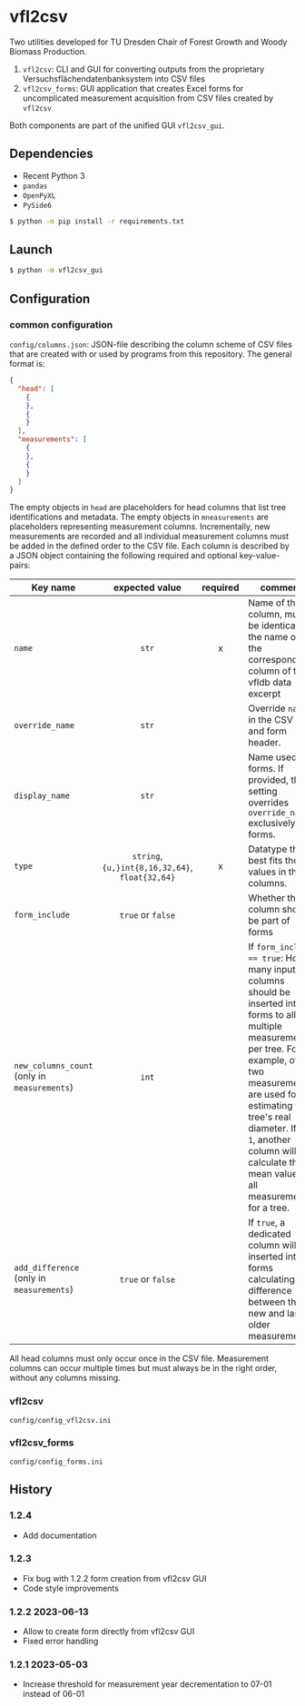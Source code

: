 # vfl2csv

Two utilities developed for TU Dresden Chair of Forest Growth and Woody Biomass Production.

1. `vfl2csv`: CLI and GUI for converting outputs from the proprietary Versuchsflächendatenbanksystem into CSV files
2. `vfl2csv_forms`: GUI application that creates Excel forms for uncomplicated measurement acquisition from CSV files
   created by `vfl2csv`

Both components are part of the unified GUI `vfl2csv_gui`.

## Dependencies

* Recent Python 3
* `pandas`
* `OpenPyXL`
* `PySide6`

```bash
$ python -m pip install -r requirements.txt
```

## Launch

```bash
$ python -m vfl2csv_gui
```

## Configuration

### common configuration

`config/columns.json`:
JSON-file describing the column scheme of CSV files that are created with or used by programs from this repository.
The general format is:

```json
{
  "head": [
    {
    },
    {
    }
  ],
  "measurements": [
    {
    },
    {
    }
  ]
}
```

The empty objects in `head` are placeholders for head columns that list tree identifications and metadata.
The empty objects in `mneasurements` are placeholders representing measurement columns.
Incrementally, new measurements are recorded and all individual measurement columns must be added in the defined order
to the CSV file.
Each column is described by a JSON object containing the following required and optional key-value-pairs:

| Key name                                     |                 expected value                  | required | comment                                                                                                                                                                                                                                                                                                |
|----------------------------------------------|:-----------------------------------------------:|:--------:|--------------------------------------------------------------------------------------------------------------------------------------------------------------------------------------------------------------------------------------------------------------------------------------------------------|
| `name`                                       |                      `str`                      |    x     | Name of the column, must be identical to the name of the corresponding column of the vfldb data excerpt                                                                                                                                                                                                |                                                                                                                                                                                                
| `override_name`                              |                      `str`                      |          | Override `name` in the CSV files and form header.                                                                                                                                                                                                                                                      |
| `display_name`                               |                      `str`                      |          | Name used in forms. If provided, this setting overrides `override_name` exclusively in forms.                                                                                                                                                                                                          |
| `type`                                       | `string`, `{u,}int{8,16,32,64}`, `float{32,64}` |    x     | Datatype that best fits the values in the columns.                                                                                                                                                                                                                                                     |
| `form_include`                               |                `true` or `false`                |          | Whether this column should be part of forms                                                                                                                                                                                                                                                            |
| `new_columns_count` (only in `measurements`) |                      `int`                      |          | If `form_include == true`: How many input columns should be inserted into forms to allow multiple measurements per tree. For example, often two measurements are used for estimating the tree's real diameter. If `> 1`, another column will calculate the mean values of all measurements for a tree. |
| `add_difference` (only in `measurements`)    |                `true` or `false`                |          | If `true`, a dedicated column will be inserted into forms calculating the difference between the new and last older measurements.                                                                                                                                                                      |                                                                                                                                                                                                                                                

All head columns must only occur once in the CSV file.
Measurement columns can occur multiple times but must always be in the right order, without any columns missing.

### vfl2csv

`config/config_vfl2csv.ini`

### vfl2csv_forms

`config/config_forms.ini`

## History

### 1.2.4

* Add documentation

### 1.2.3

* Fix bug with 1.2.2 form creation from vfl2csv GUI
* Code style improvements

### 1.2.2 2023-06-13

* Allow to create form directly from vfl2csv GUI
* Fixed error handling

### 1.2.1 2023-05-03

* Increase threshold for measurement year decrementation to 07-01 instead of 06-01
